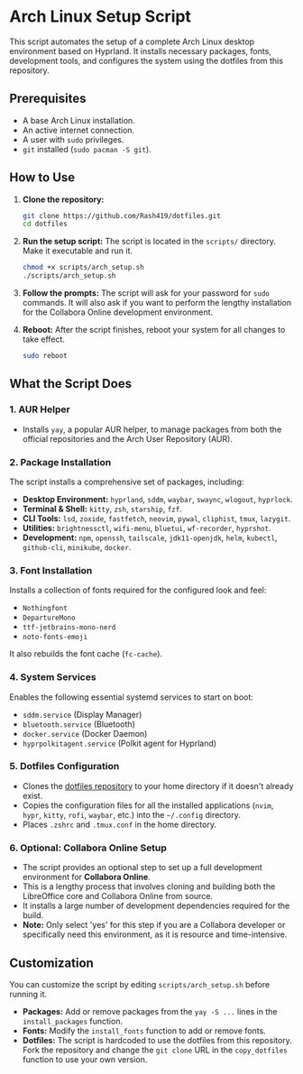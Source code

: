 # Arch Linux Setup Script

This script automates the setup of a complete Arch Linux desktop environment based on Hyprland. It installs necessary packages, fonts, development tools, and configures the system using the dotfiles from this repository.

## Prerequisites

- A base Arch Linux installation.
- An active internet connection.
- A user with `sudo` privileges.
- `git` installed (`sudo pacman -S git`).

## How to Use

1. **Clone the repository:**

   ```bash
   git clone https://github.com/Rash419/dotfiles.git
   cd dotfiles
   ```

2. **Run the setup script:**
   The script is located in the `scripts/` directory. Make it executable and run it.

   ```bash
   chmod +x scripts/arch_setup.sh
   ./scripts/arch_setup.sh
   ```

3. **Follow the prompts:**
   The script will ask for your password for `sudo` commands. It will also ask if you want to perform the lengthy installation for the Collabora Online development environment.

4. **Reboot:**
   After the script finishes, reboot your system for all changes to take effect.

   ```bash
   sudo reboot
   ```

## What the Script Does

### 1. AUR Helper

- Installs `yay`, a popular AUR helper, to manage packages from both the official repositories and the Arch User Repository (AUR).

### 2. Package Installation

The script installs a comprehensive set of packages, including:

- **Desktop Environment:** `hyprland`, `sddm`, `waybar`, `swaync`, `wlogout`, `hyprlock`.
- **Terminal & Shell:** `kitty`, `zsh`, `starship`, `fzf`.
- **CLI Tools:** `lsd`, `zoxide`, `fastfetch`, `neovim`, `pywal`, `cliphist`, `tmux`, `lazygit`.
- **Utilities:** `brightnessctl`, `wifi-menu`, `bluetui`, `wf-recorder`, `hyprshot`.
- **Development:** `npm`, `openssh`, `tailscale`, `jdk11-openjdk`, `helm`, `kubectl`, `github-cli`, `minikube`, `docker`.

### 3. Font Installation

Installs a collection of fonts required for the configured look and feel:

- `Nothingfont`
- `DepartureMono`
- `ttf-jetbrains-mono-nerd`
- `noto-fonts-emoji`

It also rebuilds the font cache (`fc-cache`).

### 4. System Services

Enables the following essential systemd services to start on boot:

- `sddm.service` (Display Manager)
- `bluetooth.service` (Bluetooth)
- `docker.service` (Docker Daemon)
- `hyprpolkitagent.service` (Polkit agent for Hyprland)

### 5. Dotfiles Configuration

- Clones the [dotfiles repository](https://github.com/Rash419/dotfiles) to your home directory if it doesn't already exist.
- Copies the configuration files for all the installed applications (`nvim`, `hypr`, `kitty`, `rofi`, `waybar`, etc.) into the `~/.config` directory.
- Places `.zshrc` and `.tmux.conf` in the home directory.

### 6. Optional: Collabora Online Setup

- The script provides an optional step to set up a full development environment for **Collabora Online**.
- This is a lengthy process that involves cloning and building both the LibreOffice core and Collabora Online from source.
- It installs a large number of development dependencies required for the build.
- **Note:** Only select 'yes' for this step if you are a Collabora developer or specifically need this environment, as it is resource and time-intensive.

## Customization

You can customize the script by editing `scripts/arch_setup.sh` before running it.

- **Packages:** Add or remove packages from the `yay -S ...` lines in the `install_packages` function.
- **Fonts:** Modify the `install_fonts` function to add or remove fonts.
- **Dotfiles:** The script is hardcoded to use the dotfiles from this repository. Fork the repository and change the `git clone` URL in the `copy_dotfiles` function to use your own version.

